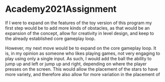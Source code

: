 # Academy2021Assignment

If I were to expand on the features of the toy version of this program my first step would be to add more kinds of obstacles, as that would be an expansion of the concept, allow for creativity in level design, and keep to the already established core gameplay loop.

However, my next move would be to expand on the core gameplay loop. It is, in my opinion as someone who likes playing games, not very engaging to play using only a single input. As such, I would add the ball the ability to jump up and left or jump up and right, depending on where the player presses on the screen. This would allow the placement of the stars to have more variety, and therefore also allow for more variation in the placement of 
